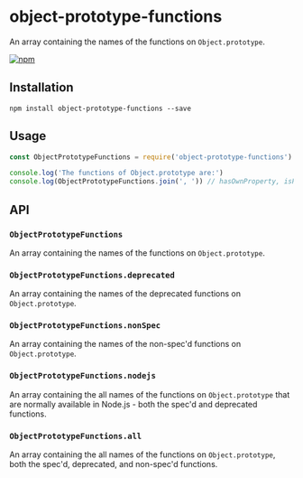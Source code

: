 # object-prototype-functions

An array containing the names of the functions on `Object.prototype`.

[![npm](https://img.shields.io/npm/v/object-prototype-functions.svg)](https://www.npmjs.com/package/object-prototype-functions)

## Installation

```
npm install object-prototype-functions --save
```

## Usage

```js
const ObjectPrototypeFunctions = require('object-prototype-functions')

console.log('The functions of Object.prototype are:')
console.log(ObjectPrototypeFunctions.join(', ')) // hasOwnProperty, isPrototypeOf...
```

## API

### `ObjectPrototypeFunctions`

An array containing the names of the functions on `Object.prototype`.

### `ObjectPrototypeFunctions.deprecated`

An array containing the names of the deprecated functions on
`Object.prototype`.

### `ObjectPrototypeFunctions.nonSpec`

An array containing the names of the non-spec'd functions on
`Object.prototype`.

### `ObjectPrototypeFunctions.nodejs`

An array containing the all names of the functions on `Object.prototype`
that are normally available in Node.js - both the spec'd and deprecated
functions.

### `ObjectPrototypeFunctions.all`

An array containing the all names of the functions on
`Object.prototype`, both the spec'd, deprecated, and non-spec'd
functions.

